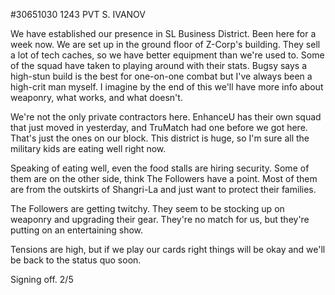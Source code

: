 #30651030 1243 PVT S. IVANOV

We have established our presence in SL Business District. Been here for a week now. We are set up in the ground floor of Z-Corp's building. They sell a lot of tech caches, so we have better equipment than we're used to. Some of the squad have taken to playing around with their stats. Bugsy says a high-stun build is the best for one-on-one combat but I've always been a high-crit man myself. I imagine by the end of this we'll have more info about weaponry, what works, and what doesn't.

We're not the only private contractors here. EnhanceU has their own squad that just moved in yesterday, and TruMatch had one before we got here. That's just the ones on our block. This district is huge, so I'm sure all the military kids are eating well right now.

Speaking of eating well, even the food stalls are hiring security. Some of them are on the other side, think The Followers have a point. Most of them are from the outskirts of Shangri-La and just want to protect their families.

The Followers are getting twitchy. They seem to be stocking up on weaponry and upgrading their gear. They're no match for us, but they're putting on an entertaining show.

Tensions are high, but if we play our cards right things will be okay and we'll be back to the status quo soon.

Signing off.
2/5
